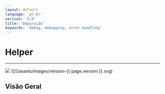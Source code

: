 ```yaml
---
layout: default
language: 'pt-br'
version: '5.0'
title: 'Depuração'
keywords: 'debug, debugging, error handling'
---
```


# Helper
- - -
![](/assets/images/document-status-under-review-red.svg) ![](/assets/images/version-{{ page.version }}.svg)

## Visão Geral

